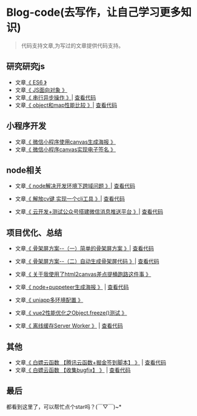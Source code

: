 <!--
 * @Author: yuyongxing
 * @Date: 2021-11-09 18:05:40
 * @LastEditors: yuyongxing
 * @LastEditTime: 2022-04-22 17:23:04
 * @Description: 
-->
# Blog-code(去写作，让自己学习更多知识)
> 代码支持文章,为写过的文章提供代码支持。

## 研究研究js

- 文章[《 ES6 》](https://juejin.cn/post/6920896651724849166)
- 文章[《 JS面向对象 》](https://juejin.cn/post/6942412781299695623)
- 文章[《 串行异步操作 》](https://juejin.cn/post/7043340637961191455)| [查看代码](https://github.com/yuwuwu/markdown-code/tree/master/%E4%B8%B2%E8%A1%8C%E5%BC%82%E6%AD%A5%E6%93%8D%E4%BD%9C)
- 文章[《 object和map性能比较 》](https://juejin.cn/post/6992874755070099492)| [查看代码](https://github.com/yuwuwu/markdown-code/tree/master/object%E5%92%8Cmap%E7%9A%84%E6%80%A7%E8%83%BD%E6%AF%94%E8%BE%83)


## 小程序开发
- 文章[《 微信小程序使用canvas生成海报 》](https://juejin.cn/post/6996977491873103909)
- 文章[《 微信小程序canvas实现电子签名 》](https://juejin.cn/post/7000633542153601055)
## node相关

- 文章[《 node解决开发环境下跨域问题 》](https://juejin.cn/post/7001894700596592653)| [查看代码](https://github.com/yuwuwu/markdown-code/tree/master/node%E6%9C%8D%E5%8A%A1%E8%A7%A3%E5%86%B3%E8%B7%A8%E5%9F%9F)

- 文章[《 解放cv键 实现一个cli工具 》](https://juejin.cn/post/7078337031167803406)| [查看代码](https://github.com/yuwuwu/markdown-code/tree/master/yuwuwu-cli)

- 文章[《 云开发+测试公众号搭建微信消息推送平台 》](https://juejin.cn/post/7089314780804022280)| [查看代码](https://github.com/yuwuwu/blog-code/tree/master/node%E6%90%AD%E5%BB%BA%E6%B6%88%E6%81%AF%E6%8E%A8%E9%80%81/send-wx-message)

## 项目优化、总结

- 文章[《 骨架屏方案--（一）简单的骨架屏方案 》](https://juejin.cn/post/7028590020176904199)| [查看代码](https://github.com/yuwuwu/markdown-code/tree/master/%E9%AA%A8%E6%9E%B6%E5%B1%8F1-%E7%AE%80%E5%8D%95%E7%9A%84%E9%AA%A8%E6%9E%B6%E5%B1%8F%E6%96%B9%E6%A1%88)
- 文章[《 骨架屏方案--（二）自动生成骨架屏代码 》](https://juejin.cn/post/7031330990500872199)| [查看代码](https://github.com/yuwuwu/markdown-code/tree/master/%E9%AA%A8%E6%9E%B6%E5%B1%8F2-%E8%87%AA%E5%8A%A8%E7%94%9F%E6%88%90%E9%A1%B5%E9%9D%A2%E9%AA%A8%E6%9E%B6)

- 文章[《 关于我使用了html2canvas差点提桶跑路这件事 》](https://juejin.cn/post/7044178791878361118)

- 文章[《 node+puppeteer生成海报 》](https://juejin.cn/post/7053990336820936712) | [查看代码](https://github.com/yuwuwu/markdown-code/tree/master/puppeteer%E6%88%AA%E5%9B%BE)
- 文章[《 uniapp多环境配置 》](https://juejin.cn/post/6992116181343666213)
- 文章[《 vue2性能优化之Object.freeze()测试 》](https://juejin.cn/post/6995500451407855623)
- 文章[《 离线缓存Server Worker 》](https://juejin.cn/post/7002573409565540383) | [查看代码](https://github.com/yuwuwu/markdown-code/tree/master/%E7%A6%BB%E7%BA%BF%E7%BC%93%E5%AD%98Server%20Worker)


## 其他
- 文章[《 白嫖云函数 【腾讯云函数+掘金签到脚本】 》](https://juejin.cn/post/7070521315236511781) | [查看代码](https://github.com/yuwuwu/markdown-code/tree/master/%E8%87%AA%E5%8A%A8%E7%AD%BE%E5%88%B0%E8%84%9A%E6%9C%AC)
- 文章[《 白嫖云函数 【收集bugfix】 》](https://juejin.cn/post/7086848550277120014) | [查看代码](https://github.com/yuwuwu/markdown-code/tree/master/bugfix%E8%84%9A%E6%9C%AC)
## 最后
都看到这里了，可以帮忙点个star吗？(￣▽￣)~*